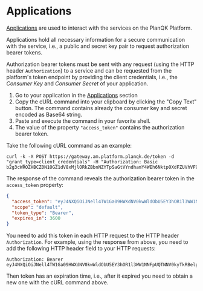 # Applications

[Applications](https://platform.planqk.de/applications) are used to interact with the services on the PlanQK Platform.

Applications hold all necessary information for a secure communication with the service, i.e., a public and secret key pair to request authorization bearer tokens.

Authorization bearer tokens must be sent with any request (using the HTTP header `Authorization`) to a service and can be requested from the platform's token endpoint by providing the client credentials, i.e., the
_Consumer Key_ and 
_Consumer Secret_ of your application.

1. Go to your application in the [Applications](https://platform.planqk.de/applications) section
2. Copy the cURL command into your clipboard by clicking the "Copy Text" button.
   The command contains already the consumer key and secret encoded as Base64 string.
3. Paste and execute the command in your favorite shell.
4. The value of the property `"access_token"` contains the authorization bearer token.

Take the following cURL command as an example:

```
curl -k -X POST https://gateway.am.platform.planqk.de/token -d "grant_type=client_credentials" -H "Authorization: Basic b2g3cWROZHBCZ0N1OGZ1dV8xMjlORkZBbnNZYTpSaGtVYndhamY4WEh6NktpOXdFZUVhVF9LdGth"
```

The response of the command reveals the authorization bearer token in the `access_token` property:

```json
{
  "access_token": "eyJ4NXQiOiJNell4TW1Ga09HWXdNV0kwWldObU5EY3hOR1l3WW1NNFpUQTNNV0kyTkRBelpHUX...",
  "scope": "default",
  "token_type": "Bearer",
  "expires_in": 3600
}
```

You need to add this token in each HTTP request to the HTTP header `Authorization`.
For example, using the response from above, you need to add the following HTTP header field to your HTTP requests:
``` 
Authorization: Bearer eyJ4NXQiOiJNell4TW1Ga09HWXdNV0kwWldObU5EY3hOR1l3WW1NNFpUQTNNV0kyTkRBelpHUX...
```

Then token has an expiration time, i.e., after it expired you need to obtain a new one with the cURL command above.
